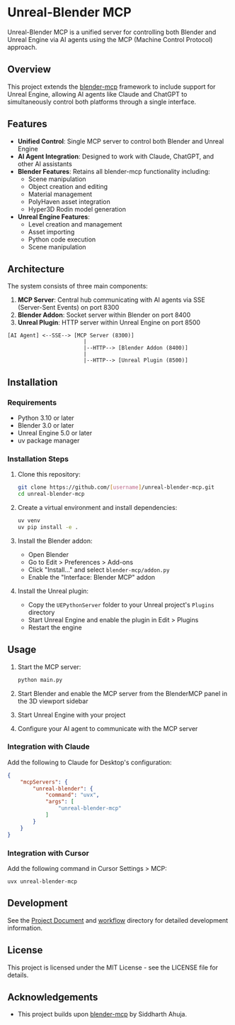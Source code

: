 # Unreal-Blender MCP

Unreal-Blender MCP is a unified server for controlling both Blender and Unreal Engine via AI agents using the MCP (Machine Control Protocol) approach.

## Overview

This project extends the [blender-mcp](https://github.com/ahujasid/blender-mcp.git) framework to include support for Unreal Engine, allowing AI agents like Claude and ChatGPT to simultaneously control both platforms through a single interface.

## Features

- **Unified Control**: Single MCP server to control both Blender and Unreal Engine
- **AI Agent Integration**: Designed to work with Claude, ChatGPT, and other AI assistants
- **Blender Features**: Retains all blender-mcp functionality including:
  - Scene manipulation
  - Object creation and editing
  - Material management
  - PolyHaven asset integration
  - Hyper3D Rodin model generation
- **Unreal Engine Features**:
  - Level creation and management
  - Asset importing
  - Python code execution
  - Scene manipulation

## Architecture

The system consists of three main components:

1. **MCP Server**: Central hub communicating with AI agents via SSE (Server-Sent Events) on port 8300
2. **Blender Addon**: Socket server within Blender on port 8400
3. **Unreal Plugin**: HTTP server within Unreal Engine on port 8500

```
[AI Agent] <--SSE--> [MCP Server (8300)] 
                        |
                        |--HTTP--> [Blender Addon (8400)]
                        |
                        |--HTTP--> [Unreal Plugin (8500)]
```

## Installation

### Requirements

- Python 3.10 or later
- Blender 3.0 or later
- Unreal Engine 5.0 or later
- uv package manager

### Installation Steps

1. Clone this repository:
   ```bash
   git clone https://github.com/[username]/unreal-blender-mcp.git
   cd unreal-blender-mcp
   ```

2. Create a virtual environment and install dependencies:
   ```bash
   uv venv
   uv pip install -e .
   ```

3. Install the Blender addon:
   - Open Blender
   - Go to Edit > Preferences > Add-ons
   - Click "Install..." and select `blender-mcp/addon.py`
   - Enable the "Interface: Blender MCP" addon

4. Install the Unreal plugin:
   - Copy the `UEPythonServer` folder to your Unreal project's `Plugins` directory
   - Start Unreal Engine and enable the plugin in Edit > Plugins
   - Restart the engine

## Usage

1. Start the MCP server:
   ```bash
   python main.py
   ```

2. Start Blender and enable the MCP server from the BlenderMCP panel in the 3D viewport sidebar

3. Start Unreal Engine with your project

4. Configure your AI agent to communicate with the MCP server

### Integration with Claude

Add the following to Claude for Desktop's configuration:

```json
{
    "mcpServers": {
        "unreal-blender": {
            "command": "uvx",
            "args": [
                "unreal-blender-mcp"
            ]
        }
    }
}
```

### Integration with Cursor

Add the following command in Cursor Settings > MCP:

```
uvx unreal-blender-mcp
```

## Development

See the [Project Document](Project-document.md) and [workflow](workflow/) directory for detailed development information.

## License

This project is licensed under the MIT License - see the LICENSE file for details.

## Acknowledgements

- This project builds upon [blender-mcp](https://github.com/ahujasid/blender-mcp.git) by Siddharth Ahuja.